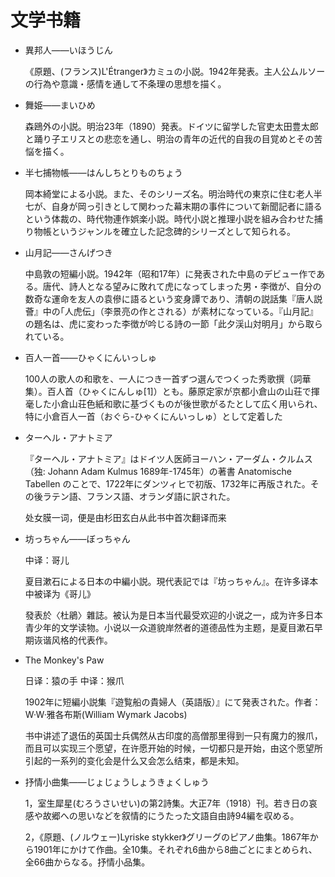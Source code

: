 # 文学书籍

- 異邦人——いほうじん
    
    《原題、(フランス)L'Étranger》カミュの小説。1942年発表。主人公ムルソーの行為や意識・感情を通して不条理の思想を描く。

- 舞姫——まいひめ
    
    森鴎外の小説。明治23年（1890）発表。ドイツに留学した官吏太田豊太郎と踊り子エリスとの悲恋を通し、明治の青年の近代的自我の目覚めとその苦悩を描く。

- 半七捕物帳——はんしちとりものちょう
    
    岡本綺堂による小説。また、そのシリーズ名。明治時代の東京に住む老人半七が、自身が岡っ引きとして関わった幕末期の事件について新聞記者に語るという体裁の、時代物連作娯楽小説。時代小説と推理小説を組み合わせた捕り物帳というジャンルを確立した記念碑的シリーズとして知られる。

- 山月記——さんげつき
    
    中島敦の短編小説。1942年（昭和17年）に発表された中島のデビュー作である。唐代、詩人となる望みに敗れて虎になってしまった男・李徴が、自分の数奇な運命を友人の袁傪に語るという変身譚であり、清朝の説話集『唐人説薈』中の｢人虎伝｣（李景亮の作とされる）が素材になっている。『山月記』の題名は、虎に変わった李徴が吟じる詩の一節「此夕渓山対明月」から取られている。

- 百人一首——ひゃくにんいっしゅ
    
    100人の歌人の和歌を、一人につき一首ずつ選んでつくった秀歌撰（詞華集）。百人首（ひゃくにんしゅ[1]）とも。藤原定家が京都小倉山の山荘で揮毫した小倉山荘色紙和歌に基づくものが後世歌がるたとして広く用いられ、特に小倉百人一首（おぐら-ひゃくにんいっしゅ）として定着した

- ターヘル・アナトミア
    
    『ターヘル・アナトミア』はドイツ人医師ヨーハン・アーダム・クルムス（独: Johann Adam Kulmus 1689年-1745年）の著書 Anatomische Tabellen のことで、1722年にダンツィヒで初版、1732年に再版された。その後ラテン語、フランス語、オランダ語に訳された。
    
    处女膜一词，便是由杉田玄白从此书中首次翻译而来

- 坊っちゃん——ぼっちゃん
    
    中译：哥儿
    
    夏目漱石による日本の中編小説。現代表記では『坊っちゃん』。在许多译本中被译为《哥儿》
    
    發表於〈杜鵑〉雜誌。被认为是日本当代最受欢迎的小说之一，成为许多日本青少年的文学读物。小说以一众道貌岸然者的道德品性为主题，是夏目漱石早期诙谐风格的代表作。

- The Monkey's Paw
    
    日译：猿の手  中译：猴爪
    
    1902年に短編小説集『遊覧船の貴婦人（英語版）』にて発表された。作者：W·W·雅各布斯(William Wymark Jacobs)
    
    书中讲述了退伍的英国士兵偶然从古印度的高僧那里得到一只有魔力的猴爪，而且可以实现三个愿望，在许愿开始的时候，一切都只是开始，由这个愿望所引起的一系列的变化会是什么又会怎么结束，都是未知。

- 抒情小曲集——じょじょうしょうきょくしゅう
    
    1，室生犀星(むろうさいせい)の第2詩集。大正7年（1918）刊。若き日の哀感や故郷への思いなどを叙情的にうたった文語自由詩94編を収める。
    
    2，《原題、(ノルウェー)Lyriske stykker》グリーグのピアノ曲集。1867年から1901年にかけて作曲。全10集。それぞれ6曲から8曲ごとにまとめられ、全66曲からなる。抒情小品集。